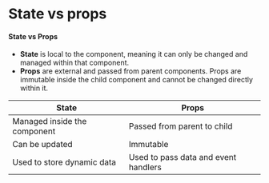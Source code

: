 # State vs props

#### **State vs Props**

* **State** is local to the component, meaning it can only be changed and managed within that component.
* **Props** are external and passed from parent components. Props are immutable inside the child component and cannot be changed directly within it.

| State                        | Props                                |
| ---------------------------- | ------------------------------------ |
| Managed inside the component | Passed from parent to child          |
| Can be updated               | Immutable                            |
| Used to store dynamic data   | Used to pass data and event handlers |
